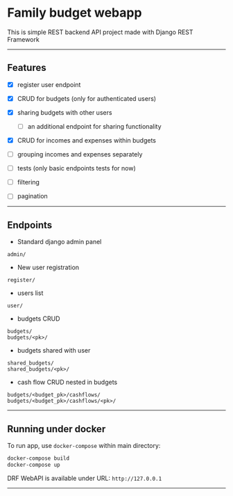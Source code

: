 # Family budget webapp

This is simple REST backend API project made with Django REST Framework

---

## Features

- [x] register user endpoint
  

- [x] CRUD for budgets (only for authenticated users)
- [x] sharing budgets with other users
  - [ ] an additional endpoint for sharing functionality
    

- [x] CRUD for incomes and expenses within budgets
- [ ] grouping incomes and expenses separately


- [ ] tests (only basic endpoints tests for now)


- [ ] filtering
- [ ] pagination

---

## Endpoints

- Standard django admin panel
```
admin/
```
- New user registration
```
register/
```
- users list
```
user/
```
- budgets CRUD
```
budgets/
budgets/<pk>/
```
- budgets shared with user
```
shared_budgets/
shared_budgets/<pk>/
```
- cash flow CRUD nested in budgets
```
budgets/<budget_pk>/cashflows/
budgets/<budget_pk>/cashflows/<pk>/
```
---

## Running under docker

To run app, use `docker-compose` within main directory:
```bash
docker-compose build
docker-compose up
```

DRF WebAPI is available under URL: `http://127.0.0.1`

---